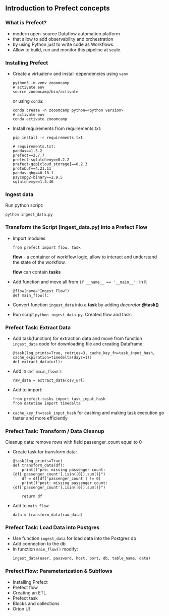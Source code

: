 ## Introduction to Prefect concepts

### What is Prefect?

- modern open-source Dataflow automation platform
- that allow to add observability and orchestration
- by using Python just to write code as Workflows.
- Allow to build, run and monitor this pipeline at scale.

### Installing Prefect
- Create a virtualenv and install dependencies using `venv`
  ```
  python3 -m venv zooomcamp
  # activate env
  source zooomcamp/bin/activate
  ```
  or using `conda`:
  ```
  conda create -n zooomcamp python=<python version>
  # activate env
  conda activate zooomcamp
  ```
- Install requirements from requirements.txt:
  ```
  pip install -r requirements.txt
  ```

  ```
  # requirements.txt:
  pandas==1.5.2
  prefect==2.7.7
  prefect-sqlalchemy==0.2.2
  prefect-gcp[cloud_storage]==0.2.3
  protobuf==4.21.11
  pandas-gbq==0.18.1
  psycopg2-binary==2.9.5
  sqlalchemy==1.4.46
  ```

### Ingest data
Run python script:
```
python ingest_data.py
```

### Transform the Script (ingest_data.py) into a Prefect Flow

- Import modules
  ```
  from prefect import flow, task
  ```
  **flow** - a container of workflow logic, allow to interact and understand the state of the workflow.
  
  **flow** can contain **tasks**

- Add function and move all from `if __name__ == '__main__':` in it
  ```
  @flow(name="Ingest Flow")
  def main_flow():
  ```

- Convert function `ingest_data` into a **task** by adding *decorator* **@task()**
- Run script `python ingest_data.py`. Created flow and task. 

### Prefect Task: Extract Data
- Add task(function) for extraction data and move from function `ingest_data`
code for downloading file and creating Dataframe:
  ```
  @task(log_prints=True, retries=3, cache_key_fn=task_input_hash, cache_expiration=timedelta(days=1))
  def extract_data(url):
  ```
- Add in `def main_flow()`:
  ```
  raw_data = extract_data(csv_url)
  ```
- Add to import:
  ```
  from prefect.tasks import task_input_hash
  from datetime import timedelta
  ```
- `cache_key_fn=task_input_hash` for cashing and making task execution go faster and more efficiently

### Prefect Task: Transform / Data Cleanup
Cleanup data: remove rows with field passenger_count equal to 0
- Create task for transform data:
  ```
  @task(log_prints=True)
  def transform_data(df):
      print(f"pre: missing passenger count: {df['passenger_count'].isin([0]).sum()}")
      df = df[df['passenger_count'] != 0]
      print(f"post: missing passenger count: {df['passenger_count'].isin([0]).sum()}")
  
      return df
  ```
- Add to `main_flow`:
  ```
  data = transform_data(raw_data)
  ```

### Prefect Task: Load Data into Postgres
- Use function `ingest_data` for load data into the Postgres db
- Add connection to the db
- In function `main_flow()` modify:
  ```
  ingest_data(user, password, host, port, db, table_name, data)
  ```

### Prefect Flow: Parameterization & Subflows



* Installing Prefect
* Prefect flow
* Creating an ETL
* Prefect task
* Blocks and collections
* Orion UI


